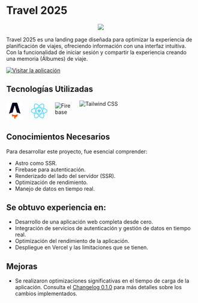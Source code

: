# Travel 2025
<p align="center">
<img src="https://res.cloudinary.com/dvibg2f6y/image/upload/v1743625225/d5f14113-f3bd-4d34-8a8c-ad434564c69c.png"></p>

Travel 2025 es una landing page diseñada para optimizar la experiencia de planificación de viajes, ofreciendo información con una interfaz intuitiva. Con la funcionalidad de iniciar sesión y compartir la experiencia creando una memoria (Álbumes) de viaje.

[![Visitar la aplicación](https://img.shields.io/badge/Visitar%20la%20aplicaci%C3%B3n-travel--2025.vercel.app-blue)](https://travel-2025.vercel.app)

## Tecnologías Utilizadas
<div style="display: flex; align-items: center; gap: 20px;">
    <img src="https://raw.githubusercontent.com/github/explore/5cc0a03a302ec862c4aeac2a22a513ae31c35432/topics/astro/astro.png" alt="Astro" width="45" height="45">
    <img src="https://raw.githubusercontent.com/devicons/devicon/master/icons/react/react-original.svg" alt="React" width="45" height="45">
    <img src="https://img.icons8.com/color/48/000000/firebase.png" alt="Firebase" width="45" height="45">
    <img src="https://raw.githubusercontent.com/tailwindlabs/tailwindcss/master/.github/logo-dark.svg" alt="Tailwind CSS" width="200" height="55">
</div>

## Conocimientos Necesarios
Para desarrollar este proyecto, fue esencial comprender:
- Astro como SSR.
- Firebase para autenticación.
- Renderizado del lado del servidor (SSR).
- Optimización de rendimiento.
- Manejo de datos en tiempo real.

## Se obtuvo experiencia en:
- Desarrollo de una aplicación web completa desde cero.
- Integración de servicios de autenticación y gestión de datos en tiempo real.
- Optimización del rendimiento de la aplicación.
- Despliegue en Vercel y las limitaciones que se tienen.

## Mejoras
- Se realizaron optimizaciones significativas en el tiempo de carga de la aplicación. Consulta el [Changelog 0.1.0](CHANGELOG.md) para más detalles sobre los cambios implementados.
